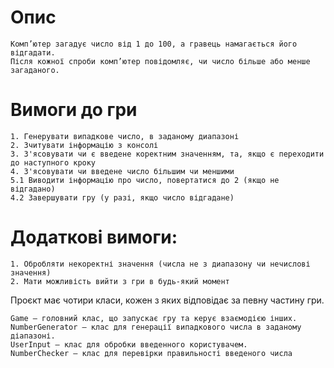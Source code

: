 # Опис
    Комп’ютер загадує число від 1 до 100, а гравець намагається його відгадати.
    Після кожної спроби комп’ютер повідомляє, чи число більше або менше загаданого.

# Вимоги до гри
    1. Генерувати випадкове число, в заданому диапазоні
    2. Зчитувати інформацію з консолі
    3. З'ясовувати чи є введене коректним значенням, та, якщо є переходити до наступного кроку
    4. З'ясовувати чи введене число більшим чи меншими
    5.1 Виводити інформацію про число, повертатися до 2 (якщо не відгадано)
    4.2 Завершувати гру (у разі, якщо число відгадане)
# Додаткові вимоги:
    1. Обробляти некоректні значення (числа не з диапазону чи нечислові значення)
    2. Мати можливість вийти з гри в будь-який момент

Проєкт має чотири класи, кожен з яких відповідає за певну частину гри.

    Game — головний клас, що запускає гру та керує взаємодією інших.
    NumberGenerator — клас для генерації випадкового числа в заданому діапазоні.
    UserInput — клас для обробки введенного користувачем.
    NumberChecker — клас для перевірки правильності введеного числа
